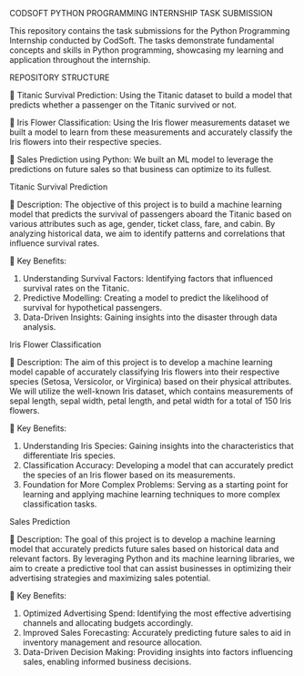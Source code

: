 CODSOFT PYTHON PROGRAMMING INTERNSHIP TASK SUBMISSION

This repository contains the task submissions for the Python Programming Internship conducted by CodSoft. The tasks demonstrate fundamental concepts and skills in Python programming, showcasing my learning and application throughout the internship.    

REPOSITORY STRUCTURE

	Titanic Survival Prediction: Using the Titanic dataset to build a model that predicts whether a passenger on the Titanic survived or not. 

	Iris Flower Classification:  Using the Iris flower measurements dataset we built a model to learn from these measurements and accurately classify the Iris flowers into their respective species.

	Sales Prediction using Python: We built an ML model to leverage the predictions on future sales so that business can optimize to its fullest.

Titanic Survival Prediction

	Description:
The objective of this project is to build a machine learning model that predicts the survival of passengers aboard the Titanic based on various attributes such as age, gender, ticket class, fare, and cabin. By analyzing historical data, we aim to identify patterns and correlations that influence survival rates.

	Key Benefits:
1.	Understanding Survival Factors: Identifying factors that influenced survival rates on the Titanic.
2.	Predictive Modelling: Creating a model to predict the likelihood of survival for hypothetical passengers.
3.	Data-Driven Insights: Gaining insights into the disaster through data analysis.

Iris Flower Classification

	Description:
The aim of this project is to develop a machine learning model capable of accurately classifying Iris flowers into their respective species (Setosa, Versicolor, or Virginica) based on their physical attributes. We will utilize the well-known Iris dataset, which contains measurements of sepal length, sepal width, petal length, and petal width for a total of 150 Iris flowers.

	Key Benefits:
1.	Understanding Iris Species: Gaining insights into the characteristics that differentiate Iris species. 
2.	Classification Accuracy: Developing a model that can accurately predict the species of an Iris flower based on its measurements. 
3.	Foundation for More Complex Problems: Serving as a starting point for learning and applying machine learning techniques to more complex classification tasks.

Sales Prediction 

	Description: 
The goal of this project is to develop a machine learning model that accurately predicts future sales based on historical data and relevant factors. By leveraging Python and its machine learning libraries, we aim to create a predictive tool that can assist businesses in optimizing their advertising strategies and maximizing sales potential.

	Key Benefits:
1.	Optimized Advertising Spend: Identifying the most effective advertising channels and allocating budgets accordingly. 
2.	Improved Sales Forecasting: Accurately predicting future sales to aid in inventory management and resource allocation. 
3.	Data-Driven Decision Making: Providing insights into factors influencing sales, enabling informed business decisions.

